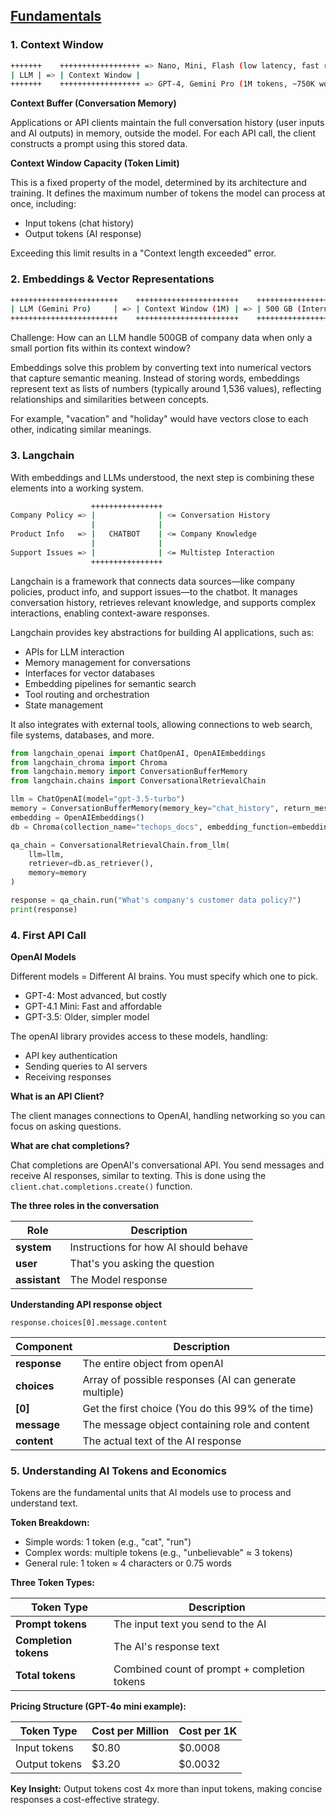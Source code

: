 ## [Fundamentals](https://www.youtube.com/watch?v=ZaPbP9DwBOE)

### 1. Context Window

```bash
+++++++    ++++++++++++++++++ => Nano, Mini, Flash (low latency, fast responses, 2-4K tokens)
| LLM | => | Context Window | 
+++++++    ++++++++++++++++++ => GPT-4, Gemini Pro (1M tokens, ~750K words)
```

**Context Buffer (Conversation Memory)**

Applications or API clients maintain the full conversation history (user inputs and AI outputs) in memory, outside the model. For each API call, the client constructs a prompt using this stored data.

**Context Window Capacity (Token Limit)**

This is a fixed property of the model, determined by its architecture and training. It defines the maximum number of tokens the model can process at once, including:

- Input tokens (chat history)
- Output tokens (AI response)

Exceeding this limit results in a "Context length exceeded" error.

### 2. Embeddings & Vector Representations

```bash
++++++++++++++++++++++++    +++++++++++++++++++++++    ++++++++++++++++++++++++++
| LLM (Gemini Pro)     | => | Context Window (1M) | => | 500 GB (Internal Data) |
++++++++++++++++++++++++    +++++++++++++++++++++++    ++++++++++++++++++++++++++
```

Challenge: How can an LLM handle 500GB of company data when only a small portion fits within its context window?

Embeddings solve this problem by converting text into numerical vectors that capture semantic meaning. Instead of storing words, embeddings represent text as lists of numbers (typically around 1,536 values), reflecting relationships and similarities between concepts.

For example, "vacation" and "holiday" would have vectors close to each other, indicating similar meanings.

### 3. Langchain

With embeddings and LLMs understood, the next step is combining these elements into a working system.

```bash
                  ++++++++++++++++
Company Policy => |              | <= Conversation History
                  |              |
Product Info   => |   CHATBOT    | <= Company Knowledge
                  |              |
Support Issues => |              | <= Multistep Interaction
                  ++++++++++++++++
```

Langchain is a framework that connects data sources—like company policies, product info, and support issues—to the chatbot. It manages conversation history, retrieves relevant knowledge, and supports complex interactions, enabling context-aware responses.

Langchain provides key abstractions for building AI applications, such as:

- APIs for LLM interaction
- Memory management for conversations
- Interfaces for vector databases
- Embedding pipelines for semantic search
- Tool routing and orchestration
- State management

It also integrates with external tools, allowing connections to web search, file systems, databases, and more.

```python
from langchain_openai import ChatOpenAI, OpenAIEmbeddings
from langchain_chroma import Chroma
from langchain.memory import ConversationBufferMemory
from langchain.chains import ConversationalRetrievalChain

llm = ChatOpenAI(model="gpt-3.5-turbo")
memory = ConversationBufferMemory(memory_key="chat_history", return_messages=True)
embedding = OpenAIEmbeddings()
db = Chroma(collection_name="techops_docs", embedding_function=embedding)

qa_chain = ConversationalRetrievalChain.from_llm(
    llm=llm,
    retriever=db.as_retriever(),
    memory=memory
)

response = qa_chain.run("What's company's customer data policy?")
print(response)
```

### 4. First API Call

**OpenAI Models**

Different models = Different AI brains. You must specify which one to pick.

- GPT-4: Most advanced, but costly
- GPT-4.1 Mini: Fast and affordable
- GPT-3.5: Older, simpler model

The openAI library provides access to these models, handling:

- API key authentication
- Sending queries to AI servers
- Receiving responses

**What is an API Client?**

The client manages connections to OpenAI, handling networking so you can focus on asking questions.

**What are chat completions?**

Chat completions are OpenAI's conversational API. You send messages and receive AI responses, similar to texting. This is done using the `client.chat.completions.create()` function.

**The three roles in the conversation**

| Role          | Description                           |
|---------------|---------------------------------------|
| **system**    | Instructions for how AI should behave |
| **user**      | That's you asking the question        |
| **assistant** | The Model response                    |

**Understanding API response object**

`response.choices[0].message.content`

| Component    | Description                                            |
|--------------|--------------------------------------------------------|
| **response** | The entire object from openAI                          |
| **choices**  | Array of possible responses (AI can generate multiple) |
| **[0]**      | Get the first choice (You do this 99% of the time)     |
| **message**  | The message object containing role and content         |
| **content**  | The actual text of the AI response                     |

### 5. Understanding AI Tokens and Economics

Tokens are the fundamental units that AI models use to process and understand text.

**Token Breakdown:**
- Simple words: 1 token (e.g., "cat", "run")
- Complex words: multiple tokens (e.g., "unbelievable" ≈ 3 tokens)
- General rule: 1 token ≈ 4 characters or 0.75 words

**Three Token Types:**

| Token Type            | Description                                  |
|-----------------------|----------------------------------------------|
| **Prompt tokens**     | The input text you send to the AI            |
| **Completion tokens** | The AI's response text                       |
| **Total tokens**      | Combined count of prompt + completion tokens |

**Pricing Structure (GPT-4o mini example):**

| Token Type    | Cost per Million | Cost per 1K |
|---------------|------------------|-------------|
| Input tokens  | $0.80            | $0.0008     |
| Output tokens | $3.20            | $0.0032     |

**Key Insight:** Output tokens cost 4x more than input tokens, making concise responses a cost-effective strategy.